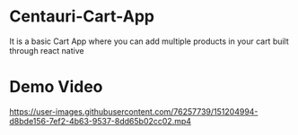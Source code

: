 # Centauri-Cart-App
It is a basic Cart App where you can add multiple products in your cart built through react native
# Demo Video
https://user-images.githubusercontent.com/76257739/151204994-d8bde156-7ef2-4b63-9537-8dd65b02cc02.mp4
